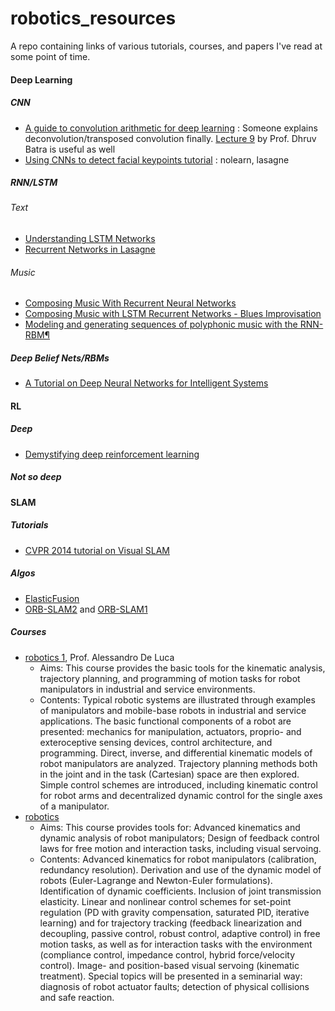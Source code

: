 # robotics_resources
A repo containing links of various tutorials, courses, and papers I've read at some point of time.

#### Deep Learning
##### CNN
- [A guide to convolution arithmetic for deep learning](http://arxiv.org/abs/1603.07285v1) : Someone explains deconvolution/transposed convolution finally. [Lecture 9](https://computing.ece.vt.edu/~f15ece6504/#schedule) by Prof. Dhruv Batra is useful as well
- [Using CNNs to detect facial keypoints tutorial](http://danielnouri.org/notes/2014/12/17/using-convolutional-neural-nets-to-detect-facial-keypoints-tutorial/#id10) : nolearn, lasagne

##### RNN/LSTM 
###### Text
- [Understanding LSTM Networks](http://colah.github.io/posts/2015-08-Understanding-LSTMs/)
- [Recurrent Networks in Lasagne](http://colinraffel.com/talks/hammer2015recurrent.pdf)    

###### Music
- [Composing Music With Recurrent Neural Networks](http://www.hexahedria.com/2015/08/03/composing-music-with-recurrent-neural-networks/)
- [Composing Music with LSTM Recurrent Networks - Blues Improvisation](http://people.idsia.ch/~juergen/blues/)
- [Modeling and generating sequences of polyphonic music with the RNN-RBM¶](http://deeplearning.net/tutorial/rnnrbm.html)

##### Deep Belief Nets/RBMs 
- [A Tutorial on Deep Neural Networks for Intelligent Systems](http://arxiv.org/pdf/1603.07249v1.pdf)

#### RL
##### Deep
- [Demystifying deep reinforcement learning](http://www.nervanasys.com/demystifying-deep-reinforcement-learning/)  

##### Not so deep

#### SLAM 
##### Tutorials
- [CVPR 2014 tutorial on Visual SLAM](http://frc.ri.cmu.edu/~kaess/vslam_cvpr14/)

##### Algos
- [ElasticFusion](https://github.com/mp3guy/ElasticFusion)
- [ORB-SLAM2](https://github.com/raulmur/ORB_SLAM2) and [ORB-SLAM1](https://github.com/raulmur/ORB_SLAM)

##### Courses
- [robotics 1](http://www.diag.uniroma1.it/~deluca/rob1_en/material_rob1_en.html), Prof. Alessandro De Luca
   - Aims: This course provides the basic tools for the kinematic analysis, trajectory planning, and programming of motion tasks for robot manipulators in industrial and service environments.
   - Contents: Typical robotic systems are illustrated through examples of manipulators and mobile-base robots in industrial and service applications. The basic functional components of a robot are presented: mechanics for manipulation, actuators, proprio- and exteroceptive sensing devices, control architecture, and programming. Direct, inverse, and differential kinematic models of robot manipulators are analyzed. Trajectory planning methods both in the joint and in the task (Cartesian) space are then explored. Simple control schemes are introduced, including kinematic control for robot arms and decentralized dynamic control for the single axes of a manipulator.
- [robotics](http://www.diag.uniroma1.it/~deluca/rob2_en/material_rob2_en.html) 
   - Aims: This course provides tools for: Advanced kinematics and dynamic analysis of robot manipulators; Design of feedback control laws for free motion and interaction tasks, including visual servoing.
   - Contents: Advanced kinematics for robot manipulators (calibration, redundancy resolution). Derivation and use of the dynamic model of robots (Euler-Lagrange and Newton-Euler formulations). Identification of dynamic coefficients. Inclusion of joint transmission elasticity. Linear and nonlinear control schemes for set-point regulation (PD with gravity compensation, saturated PID, iterative learning) and for trajectory tracking (feedback linearization and decoupling, passive control, robust control, adaptive control) in free motion tasks, as well as for interaction tasks with the environment (compliance control, impedance control, hybrid force/velocity control). Image- and position-based visual servoing (kinematic treatment). Special topics will be presented in a seminarial way: diagnosis of robot actuator faults; detection of physical collisions and safe reaction.

